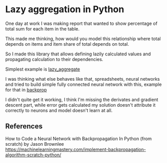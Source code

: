 # Lazy aggregation in Python

One day at work I was making report that wanted to show percentage of total sum for each item in the table.

This made me thinking, how would you model this relationship where total depends on items and item share of total depends on total.

So I made this library that allows defining lazily calculated values and propagating calculation to their dependencies.

Simplest example is [lazy_aggregate](https://github.com/MetalRain/python-lazy-value/blob/main/main.py#L4)

I was thinking what else behaves like that, spreadsheets, neural networks and tried to build simple fully connected neural network with this, example for that in [backprop](https://github.com/MetalRain/python-lazy-value/blob/main/main.py#L26)

I didn't quite get it working, I think I'm missing the derivates and gradient descent part, while error gets calculated my solution doesn't attribute it correctly to neurons and model doesn't learn at all.

## References

How to Code a Neural Network with Backpropagation In Python (from scratch) by Jason Brownlee
https://machinelearningmastery.com/implement-backpropagation-algorithm-scratch-python/